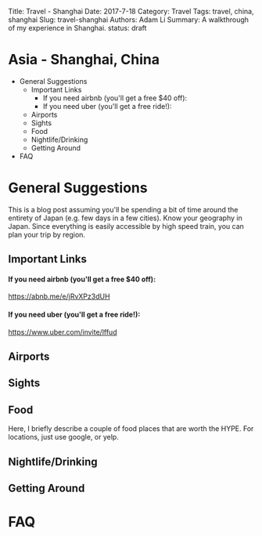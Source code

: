 Title: Travel - Shanghai
Date: 2017-7-18
Category: Travel
Tags: travel, china, shanghai
Slug: travel-shanghai
Authors: Adam Li
Summary: A walkthrough of my experience in Shanghai.
status: draft

# Asia - Shanghai, China
<!-- MarkdownTOC -->

- General Suggestions
    - Important Links
        - If you need airbnb \(you'll get a free $40 off\):
        - If you need uber \(you'll get a free ride!\):
    - Airports
    - Sights
    - Food
    - Nightlife/Drinking
    - Getting Around
- FAQ

<!-- /MarkdownTOC -->

# General Suggestions
This is a blog post assuming you'll be spending a bit of time around the entirety of Japan (e.g. few days in a few cities). Know your geography in Japan. Since everything is easily accessible by high speed train, you can plan your trip by region.

## Important Links
#### If you need airbnb (you'll get a free $40 off):
<a href="https://abnb.me/e/jRvXPz3dUH">https://abnb.me/e/jRvXPz3dUH</a>
#### If you need uber (you'll get a free ride!):
<a href="https://www.uber.com/invite/lffud">https://www.uber.com/invite/lffud</a>

## Airports


## Sights


## Food
Here, I briefly describe a couple of food places that are worth the HYPE. For locations, just use google, or yelp.


## Nightlife/Drinking


## Getting Around


# FAQ
